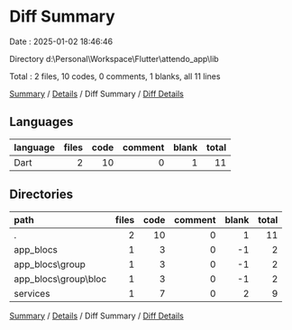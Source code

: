 # Diff Summary

Date : 2025-01-02 18:46:46

Directory d:\\Personal\\Workspace\\Flutter\\attendo_app\\lib

Total : 2 files,  10 codes, 0 comments, 1 blanks, all 11 lines

[Summary](results.md) / [Details](details.md) / Diff Summary / [Diff Details](diff-details.md)

## Languages
| language | files | code | comment | blank | total |
| :--- | ---: | ---: | ---: | ---: | ---: |
| Dart | 2 | 10 | 0 | 1 | 11 |

## Directories
| path | files | code | comment | blank | total |
| :--- | ---: | ---: | ---: | ---: | ---: |
| . | 2 | 10 | 0 | 1 | 11 |
| app_blocs | 1 | 3 | 0 | -1 | 2 |
| app_blocs\\group | 1 | 3 | 0 | -1 | 2 |
| app_blocs\\group\\bloc | 1 | 3 | 0 | -1 | 2 |
| services | 1 | 7 | 0 | 2 | 9 |

[Summary](results.md) / [Details](details.md) / Diff Summary / [Diff Details](diff-details.md)